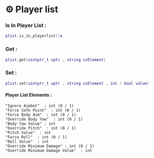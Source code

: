 # ⚙ Player list

### Is In Player List :

```lua
plist.is_in_playerlist()a
```

### Get :

```lua
plist.get(uintptr_t uptr , string szElement)
```

### Set :

```lua
plist.set(uintptr_t uptr , string szElement , int / bool value)
```

#### Player List Elements :

```
"Ignore Aimbot"  : int (0 / 1)
"Force Safe Point"  : int (0 / 1)
"Force Body Aim"  : int (0 / 1)
"Override Body Yaw"  : int (0 / 1)
"Body Yaw Value" : int 
"Override Pitch"  : int (0 / 1)
"Pitch Value"  : int 
"Force Roll"  : int (0 / 1)
"Roll Value"  : int 
"Override Minimum Damage" : int (0 / 1)
"Override Minimum Damage Value"  : int 
```
